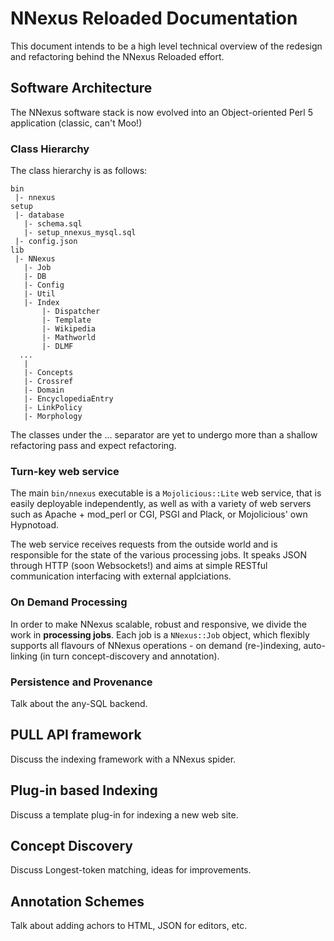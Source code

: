 NNexus Reloaded Documentation
===

This document intends to be a high level technical overview of the redesign and refactoring behind the NNexus Reloaded effort.

## Software Architecture
 The NNexus software stack is now evolved into an Object-oriented Perl 5 application (classic, can't Moo!)

### Class Hierarchy
 The class hierarchy is as follows:
```
bin
 |- nnexus
setup
 |- database
   |- schema.sql
   |- setup_nnexus_mysql.sql
 |- config.json
lib
 |- NNexus
   |- Job
   |- DB
   |- Config
   |- Util
   |- Index
       |- Dispatcher
       |- Template
       |- Wikipedia
       |- Mathworld
       |- DLMF
  ...
   |
   |- Concepts
   |- Crossref
   |- Domain
   |- EncyclopediaEntry
   |- LinkPolicy
   |- Morphology
```

The classes under the ... separator are yet to undergo more than a shallow refactoring pass and expect refactoring.

### Turn-key web service
 The main ```bin/nnexus``` executable is a ```Mojolicious::Lite``` web service, that is easily deployable independently,
 as well as with a variety of web servers such as Apache + mod_perl or CGI, PSGI and Plack, or Mojolicious' own Hypnotoad.

 The web service receives requests from the outside world and is responsible for the state of the various processing jobs.
 It speaks JSON through HTTP (soon Websockets!) and aims at simple RESTful communication interfacing with external applciations.

### On Demand Processing
 In order to make NNexus scalable, robust and responsive, we divide the work in **processing jobs**.
 Each job is a ```NNexus::Job``` object, which flexibly supports all flavours of NNexus operations - on demand (re-)indexing,
 auto-linking (in turn concept-discovery and annotation). 
 
### Persistence and Provenance
 Talk about the any-SQL backend.

## PULL API framework
 Discuss the indexing framework with a NNexus spider.

## Plug-in based Indexing
 Discuss a template plug-in for indexing a new web site.

## Concept Discovery
 Discuss Longest-token matching, ideas for improvements.
 
## Annotation Schemes
 Talk about adding achors to HTML, JSON for editors, etc.
 

